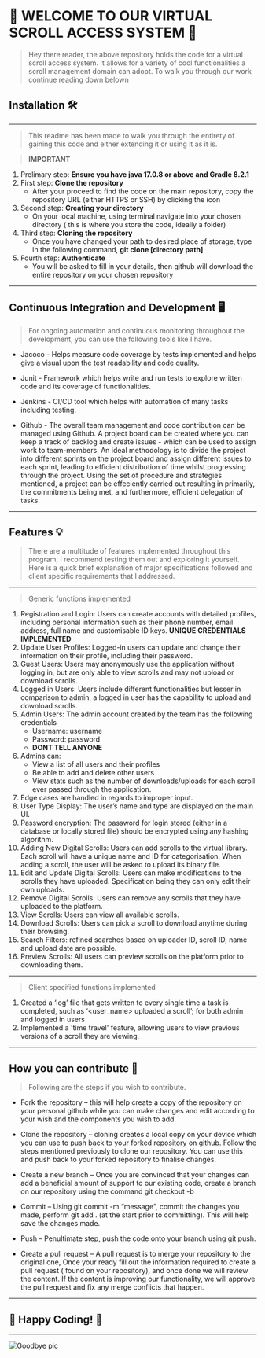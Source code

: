 # __📜 WELCOME TO OUR VIRTUAL SCROLL ACCESS SYSTEM 📜__

> Hey there reader, the above repository holds the code for a virtual scroll access system. It allows for a variety of cool functionalities a scroll management domain can adopt. To walk you through our work continue reading down belown

## Installation 🛠️
_ _ _ 
> This readme has been made to walk you through the entirety of gaining this code and either extending it or using it as it is. 

> **IMPORTANT**

1. Prelimary step: **Ensure you have java 17.0.8 or above and Gradle 8.2.1**
2. First step: **Clone the repository**
    - After your proceed to find the code on the main repository, copy the repository URL (either HTTPS or SSH) by clicking the icon
3. Second step: **Creating your directory**
    - On your local machine, using terminal navigate into your chosen directory ( this is where you store the code, ideally a folder) 
4. Third step: **Cloning the repository**
    - Once you have changed your path to desired place of storage, type in the following command, **git clone [directory path]**
5. Fourth step: **Authenticate**
    - You will be asked to fill in your details, then github will download the entire repository on your chosen repository
_ _ _

## Continuous Integration and Development 🖥️
> For ongoing automation and continuous monitoring throughout the development, you can use the following tools like I have.

- Jacoco - Helps measure code coverage by tests implemented and helps give a visual upon the test readability and code quality‌.

- Junit - Framework which helps write and run tests to explore written code and its coverage of functionalities.

- Jenkins - CI/CD tool which helps with automation of many tasks including testing.

- Github - The overall team management and code contribution can be managed using Github. A project board can be created where you can keep a track of backlog and create issues - which can be used to assign work to team-members. An ideal methodology is to divide the project into different sprints on the project board and assign different issues to each sprint, leading to efficient distribution of time whilst progressing through the project. Using the set of procedure and strategies mentioned, a project can be effeciently carried out resulting in primarily, the commitments being met, and furthermore, efficient delegation of tasks. 
_ _ _

## Features 💡
> There are a multitude of features implemented throughout this program, I recommend testing them out and exploring it yourself. Here is a quick brief explanation of major specifications followed and client specific requirements that I addressed. 

_ _ _

> Generic functions implemented 

1. Registration and Login: Users can create accounts with detailed profiles, including personal information such as their phone number, email address, full name and customisable ID keys. **UNIQUE CREDENTIALS IMPLEMENTED**
2. Update User Profiles: Logged-in users can update and change their information on their profile, including their password.
3. Guest Users: Users may anonymously use the application without logging in, but are only able to view scrolls and may not upload or download scrolls.
4. Logged in Users: Users include different functionalities but lesser in comparison to admin, a logged in user has the capability to upload and download scrolls. 
5. Admin Users: The admin account created by the team has the following credentials 
    - Username: username
    - Password: password
    - **DONT TELL ANYONE**  
6. Admins can:
    - View a list of all users and their profiles
    - Be able to add and delete other users
    - View stats such as the number of downloads/uploads for each scroll ever passed through the application.
7. Edge cases are handled in regards to improper input.
8. User Type Display: The user’s name and type are displayed on the main UI.
9. Password encryption: The password for login stored (either in a database or locally stored file) should be encrypted using any hashing algorithm.
10. Adding New Digital Scrolls: Users can add scrolls to the virtual library. Each scroll will have a unique name and ID for categorisation. When adding a scroll, the user will be asked to upload its binary file.
11. Edit and Update Digital Scrolls: Users can make modifications to the scrolls they have uploaded. Specification being they can only edit their own uploads.
12. Remove Digital Scrolls: Users can remove any scrolls that they have uploaded to the platform.
13. View Scrolls: Users can view all available scrolls. 
14. Download Scrolls: Users can pick a scroll to download anytime during their browsing. 
15. Search Filters: refined searches based on uploader ID, scroll ID, name and upload date are possible.
16. Preview Scrolls: All users can preview scrolls on the platform prior to downloading them.
_ _ _

> Client specified functions implemented 

1. Created a ‘log’ file that gets written to every single time a task is completed, such as ‘<user_name> uploaded a scroll’; for both admin and logged in users
2. Implemented a 'time travel' feature, allowing users to view previous versions of a scroll they are viewing.

_ _ _

## How you can contribute 🤝 
> Following are the steps if you wish to contribute. 

- Fork the repository – this will help create a copy of the repository on your personal github while you can make changes and edit according to your wish and the components you wish to add.

* Clone the repository – cloning creates a local copy on your device which you can use to push back to your forked repository on github. Follow the steps mentioned previously to clone our repository. You can use this and push back to your forked repository to finalise changes.

+ Create a new branch – Once you are convinced that your changes can add a beneficial amount of support to our existing code, create a branch on our repository using the command git checkout -b <your branches name> 

- Commit – Using git commit -m “message”, commit the changes you made, perform git add . (at the start prior to committing). This will help save the changes made. 

* Push – Penultimate step, push the code onto your branch using git push. 

+ Create a pull request – A pull request is to merge your repository to the original one, Once your ready fill out the information required to create a pull request ( found on your repository), and once done we will review the content. If the content is improving our functionality, we will approve the pull request and fix any merge conflicts that happen. 
_ _ _

## 🌟 Happy Coding! 🌟
_ _ _

![Goodbye pic](https://live-production.wcms.abc-cdn.net.au/1fb87517529a75879401babfa7fac4ef?impolicy=wcms_crop_resize&cropH=556&cropW=837&xPos=0&yPos=0&width=862&height=575)
